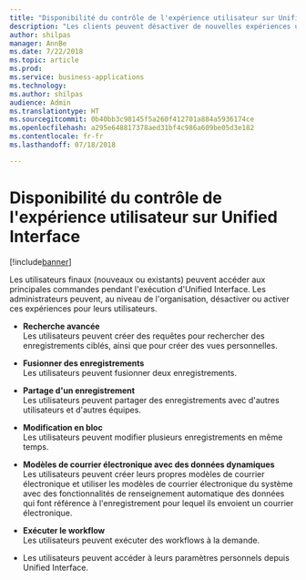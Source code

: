 ```yaml
---
title: "Disponibilité du contrôle de l'expérience utilisateur sur Unified Interface"
description: "Les clients peuvent désactiver de nouvelles expériences utilisateur sur Unified Interface"
author: shilpas
manager: AnnBe
ms.date: 7/22/2018
ms.topic: article
ms.prod: 
ms.service: business-applications
ms.technology: 
ms.author: shilpas
audience: Admin
ms.translationtype: HT
ms.sourcegitcommit: 0b40bb3c98145f5a260f412701a884a5936174ce
ms.openlocfilehash: a295e648817378aed31bf4c986a609be05d3e182
ms.contentlocale: fr-fr
ms.lasthandoff: 07/18/2018

---
```

# <a name="control-availability-of-user-experiences-on-unified-interface"></a>Disponibilité du contrôle de l'expérience utilisateur sur Unified Interface


[!include[banner](../../includes/banner.md)]

Les utilisateurs finaux (nouveaux ou existants) peuvent accéder aux principales commandes pendant l'exécution d'Unified Interface. Les administrateurs peuvent, au niveau de l'organisation, désactiver ou activer ces expériences pour leurs utilisateurs. 

- **Recherche avancée**<br>Les utilisateurs peuvent créer des requêtes pour rechercher des enregistrements ciblés, ainsi que pour créer des vues personnelles.

- **Fusionner des enregistrements**<br>Les utilisateurs peuvent fusionner deux enregistrements.

- **Partage d'un enregistrement**<br>Les utilisateurs peuvent partager des enregistrements avec d'autres utilisateurs et d'autres équipes.

- **Modification en bloc**<br>Les utilisateurs peuvent modifier plusieurs enregistrements en même temps.

- **Modèles de courrier électronique avec des données dynamiques**<br>Les utilisateurs peuvent créer leurs propres modèles de courrier électronique et utiliser les modèles de courrier électronique du système avec des fonctionnalités de renseignement automatique des données qui font référence à l'enregistrement pour lequel ils envoient un courrier électronique.

- **Exécuter le workflow**<br>Les utilisateurs peuvent exécuter des workflows à la demande.

- Les utilisateurs peuvent accéder à leurs paramètres personnels depuis Unified Interface.


